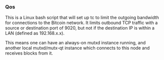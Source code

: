 ### Qos ###

This is a Linux bash script that will set up tc to limit the outgoing bandwidth for connections to the Bitcoin network. It limits outbound TCP traffic with a source or destination port of 9020, but not if the destination IP is within a LAN (defined as 192.168.x.x).

This means one can have an always-on mutxd instance running, and another local mutxd/mutx-qt instance which connects to this node and receives blocks from it.
